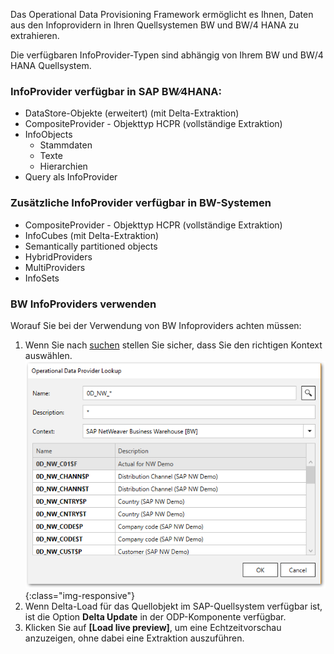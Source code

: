 Das Operational Data Provisioning Framework ermöglicht es Ihnen, Daten aus den Infoprovidern in Ihren Quellsystemen BW und BW/4 HANA zu extrahieren. 

Die verfügbaren InfoProvider-Typen sind abhängig von Ihrem BW und BW/4 HANA Quellsystem.

### InfoProvider verfügbar in SAP BW∕4HANA:

- DataStore-Objekte (erweitert) (mit Delta-Extraktion)
- CompositeProvider - Objekttyp HCPR (vollständige Extraktion)
- InfoObjects
  - Stammdaten
  - Texte
  - Hierarchien
- Query als InfoProvider

### Zusätzliche InfoProvider verfügbar in BW-Systemen

- CompositeProvider - Objekttyp HCPR (vollständige Extraktion)
- InfoCubes (mit Delta-Extraktion)
- Semantically partitioned objects
- HybridProviders
- MultiProviders
- InfoSets


### BW InfoProviders verwenden
Worauf Sie bei der Verwendung von BW Infoproviders achten müssen: 
1. Wenn Sie nach [suchen](./odp-define) stellen Sie sicher, dass Sie den richtigen Kontext auswählen. 
![ODP BW Search](/img/content/odp/odp-component-bw-nwdemo-01.png){:class="img-responsive"}
2. Wenn Delta-Load für das Quellobjekt im SAP-Quellsystem verfügbar ist, ist die Option **Delta Update** in der ODP-Komponente verfügbar. 
3. Klicken Sie auf **[Load live preview]**, um eine Echtzeitvorschau anzuzeigen, ohne dabei eine Extraktion auszuführen.
